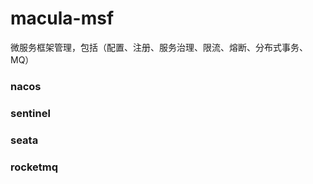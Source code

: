 # macula-msf

微服务框架管理，包括（配置、注册、服务治理、限流、熔断、分布式事务、MQ）

### nacos

### sentinel

### seata

### rocketmq